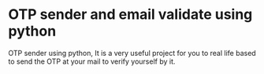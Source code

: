 # OTP sender and email validate using python
OTP sender using python, It is  a very useful project for you to real life based to send the OTP at your mail to verify yourself by it. 

